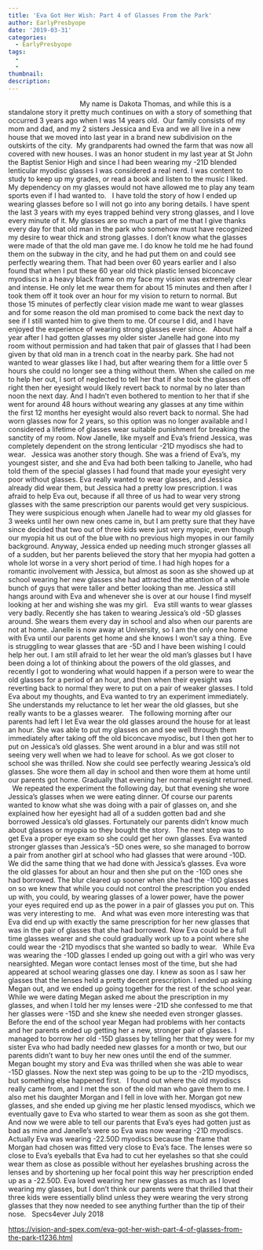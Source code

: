 ```yaml
---
title: 'Eva Got Her Wish: Part 4 of Glasses From the Park'
author: EarlyPresbyope
date: '2019-03-31'
categories:
  - EarlyPresbyope
tags:
  - 
  - 
thumbnail: 
description: 
---
```


 
                                
 
My name is Dakota Thomas, and while this is a standalone story it pretty much continues on with a story of something that occurred 3 years ago when I was 14 years old.  Our family consists of my mom and dad, and my 2 sisters Jessica and Eva and we all live in a new house that we moved into last year in a brand new subdivision on the outskirts of the city.  My grandparents had owned the farm that was now all covered with new houses. I was an honor student in my last year at St John the Baptist Senior High and since I had been wearing my -21D blended lenticular myodisc glasses I was considered a real nerd. I was content to study to keep up my grades, or read a book and listen to the music I liked. My dependency on my glasses would not have allowed me to play any team sports even if I had wanted to.
 
I have told the story of how I ended up wearing glasses before so I will not go into any boring details. I have spent the last 3 years with my eyes trapped behind very strong glasses, and I love every minute of it. My glasses are so much a part of me that I give thanks every day for that old man in the park who somehow must have recognized my desire to wear thick and strong glasses. I don’t know what the glasses were made of that the old man gave me. I do know he told me he had found them on the subway in the city, and he had put them on and could see perfectly wearing them. That had been over 60 years earlier and I also found that when I put these 60 year old thick plastic lensed biconcave myodiscs in a heavy black frame on my face my vision was extremely clear and intense. He only let me wear them for about 15 minutes and then after I took them off it took over an hour for my vision to return to normal. But those 15 minutes of perfectly clear vision made me want to wear glasses and for some reason the old man promised to come back the next day to see if I still wanted him to give them to me. Of course I did, and I have enjoyed the experience of wearing strong glasses ever since.
 
About half a year after I had gotten glasses my older sister Janelle had gone into my room without permission and had taken that pair of glasses that I had been given by that old man in a trench coat in the nearby park. She had not wanted to wear glasses like I had, but after wearing them for a little over 5 hours she could no longer see a thing without them. When she called on me to help her out, I sort of neglected to tell her that if she took the glasses off right then her eyesight would likely revert back to normal by no later than noon the next day. And I hadn’t even bothered to mention to her that if she went for around 48 hours without wearing any glasses at any time within the first 12 months her eyesight would also revert back to normal. She had worn glasses now for 2 years, so this option was no longer available and I considered a lifetime of glasses wear suitable punishment for breaking the sanctity of my room. Now Janelle, like myself and Eva’s friend Jessica, was completely dependent on the strong lenticular -21D myodiscs she had to wear.
 
Jessica was another story though. She was a friend of Eva’s, my youngest sister, and she and Eva had both been talking to Janelle, who had told them of the special glasses I had found that made your eyesight very poor without glasses. Eva really wanted to wear glasses, and Jessica already did wear them, but Jessica had a pretty low prescription. I was afraid to help Eva out, because if all three of us had to wear very strong glasses with the same prescription our parents would get very suspicious. They were suspicious enough when Janelle had to wear my old glasses for 3 weeks until her own new ones came in, but I am pretty sure that they have since decided that two out of three kids were just very myopic, even though our myopia hit us out of the blue with no previous high myopes in our family background. Anyway, Jessica ended up needing much stronger glasses all of a sudden, but her parents believed the story that her myopia had gotten a whole lot worse in a very short period of time. I had high hopes for a romantic involvement with Jessica, but almost as soon as she showed up at school wearing her new glasses she had attracted the attention of a whole bunch of guys that were taller and better looking than me. Jessica still hangs around with Eva and whenever she is over at our house I find myself looking at her and wishing she was my girl.
 
Eva still wants to wear glasses very badly. Recently she has taken to wearing Jessica’s old -5D glasses around. She wears them every day in school and also when our parents are not at home. Janelle is now away at University, so I am the only one home with Eva until our parents get home and she knows I won’t say a thing.  Eve is struggling to wear glasses that are -5D and I have been wishing I could help her out. I am still afraid to let her wear the old man’s glasses but I have been doing a lot of thinking about the powers of the old glasses, and recently I got to wondering what would happen if a person were to wear the old glasses for a period of an hour, and then when their eyesight was reverting back to normal they were to put on a pair of weaker glasses. I told Eva about my thoughts, and Eva wanted to try an experiment immediately.  She understands my reluctance to let her wear the old glasses, but she really wants to be a glasses wearer.
 
The following morning after our parents had left I let Eva wear the old glasses around the house for at least an hour. She was able to put my glasses on and see well through them immediately after taking off the old biconcave myodisc, but I then got her to put on Jessica’s old glasses. She went around in a blur and was still not seeing very well when we had to leave for school. As we got closer to school she was thrilled. Now she could see perfectly wearing Jessica’s old glasses. She wore them all day in school and then wore them at home until our parents got home. Gradually that evening her normal eyesight returned.
 
We repeated the experiment the following day, but that evening she wore Jessica’s glasses when we were eating dinner. Of course our parents wanted to know what she was doing with a pair of glasses on, and she explained how her eyesight had all of a sudden gotten bad and she borrowed Jessica’s old glasses. Fortunately our parents didn’t know much about glasses or myopia so they bought the story.
 
The next step was to get Eva a proper eye exam so she could get her own glasses. Eva wanted stronger glasses than Jessica’s -5D ones were, so she managed to borrow a pair from another girl at school who had glasses that were around -10D. We did the same thing that we had done with Jessica’s glasses. Eva wore the old glasses for about an hour and then she put on the -10D ones she had borrowed. The blur cleared up sooner when she had the -10D glasses on so we knew that while you could not control the prescription you ended up with, you could, by wearing glasses of a lower power, have the power your eyes required end up as the power in a pair of glasses you put on. This was very interesting to me.
 
And what was even more interesting was that Eva did end up with exactly the same prescription for her new glasses that was in the pair of glasses that she had borrowed. Now Eva could be a full time glasses wearer and she could gradually work up to a point where she could wear the -21D myodiscs that she wanted so badly to wear.
 
While Eva was wearing the -10D glasses I ended up going out with a girl who was very nearsighted. Megan wore contact lenses most of the time, but she had appeared at school wearing glasses one day. I knew as soon as I saw her glasses that the lenses held a pretty decent prescription. I ended up asking Megan out, and we ended up going together for the rest of the school year. While we were dating Megan asked me about the prescription in my glasses, and when I told her my lenses were -21D she confessed to me that her glasses were -15D and she knew she needed even stronger glasses. Before the end of the school year Megan had problems with her contacts and her parents ended up getting her a new, stronger pair of glasses. I managed to borrow her old -15D glasses by telling her that they were for my sister Eva who had badly needed new glasses for a month or two, but our parents didn’t want to buy her new ones until the end of the summer. Megan bought my story and Eva was thrilled when she was able to wear -15D glasses. Now the next step was going to be up to the -21D myodiscs, but something else happened first.
 
I found out where the old myodiscs really came from, and I met the son of the old man who gave them to me. I also met his daughter Morgan and I fell in love with her. Morgan got new glasses, and she ended up giving me her plastic lensed myodiscs, which we eventually gave to Eva who started to wear them as soon as she got them. And now we were able to tell our parents that Eva’s eyes had gotten just as bad as mine and Janelle’s were so Eva was now wearing -21D myodiscs. Actually Eva was wearing -22.50D myodiscs because the frame that Morgan had chosen was fitted very close to Eva’s face. The lenses were so close to Eva’s eyeballs that Eva had to cut her eyelashes so that she could wear them as close as possible without her eyelashes brushing across the lenses and by shortening up her focal point this way her prescription ended up as a -22.50D. Eva loved wearing her new glasses as much as I loved wearing my glasses, but I don’t think our parents were that thrilled that their three kids were essentially blind unless they were wearing the very strong glasses that they now needed to see anything further than the tip of their nose.
 
Specs4ever
July 2018
 

https://vision-and-spex.com/eva-got-her-wish-part-4-of-glasses-from-the-park-t1236.html
